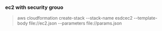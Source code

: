 ### ec2 with security grouo
> aws cloudformation create-stack --stack-name esdcec2 --template-body file://ec2.json --parameters  file://params.json